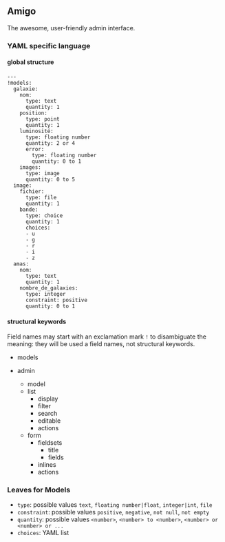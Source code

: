## Amigo

The awesome, user-friendly admin interface.

### YAML specific language

#### global structure

```
---
!models:
  galaxie:
    nom:
      type: text
      quantity: 1
    position:
      type: point
      quantity: 1
    luminosité:
      type: floating number
      quantity: 2 or 4
      error:
        type: floating number
        quantity: 0 to 1
    images:
      type: image
      quantity: 0 to 5
  image:
    fichier:
      type: file
      quantity: 1
    bande:
      type: choice
      quantity: 1
      choices:
      - u
      - g
      - r
      - i
      - z
  amas:
    nom:
      type: text
      quantity: 1
    nombre_de_galaxies:
      type: integer
      constraint: positive
      quantity: 0 to 1
```

#### structural keywords

Field names may start with an exclamation mark `!` to disambiguate the meaning: they will be used a field names, not structural keywords.

- models
  
- admin
  - model
  - list
    - display
    - filter
    - search
    - editable
    - actions
  - form
    - fieldsets
      - title
      - fields
    - inlines
    - actions

### Leaves for Models

- `type`: possible values `text`, `floating number|float`, `integer|int`, `file`
- `constraint`: possible values `positive`, `negative`, `not null`, `not empty`
- `quantity`: possible values `<number>`, `<number> to <number>`, `<number> or <number> or ...`
- `choices`: YAML list
